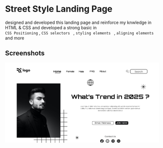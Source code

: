 
# Street Style Landing Page

designed and developed this landing page and reinforce my knwledge in HTML & CSS and developed a strong basic in  
`CSS Positioning` ,
`CSS selectors ` ,
`styling elements ` ,
`aligning elements ` and more
## Screenshots

![preview](https://github.com/SamhithMR/landing-page/blob/main/result.png)